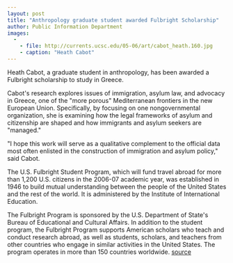 ```yaml
---
layout: post
title: "Anthropology graduate student awarded Fulbright Scholarship"
author: Public Information Department
images:
  -
    - file: http://currents.ucsc.edu/05-06/art/cabot_heath.160.jpg
    - caption: "Heath Cabot"
---
```


Heath Cabot, a graduate student in anthropology, has been awarded a Fulbright scholarship to study in Greece.

Cabot's research explores issues of immigration, asylum law, and advocacy in Greece, one of the "more porous" Mediterranean frontiers in the new European Union. Specifically, by focusing on one nongovernmental organization, she is examining how the legal frameworks of asylum and citizenship are shaped and how immigrants and asylum seekers are "managed."

"I hope this work will serve as a qualitative complement to the official data most often enlisted in the construction of immigration and asylum policy," said Cabot.

The U.S. Fulbright Student Program, which will fund travel abroad for more than 1,200 U.S. citizens in the 2006-07 academic year, was established in 1946 to build mutual understanding between the people of the United States and the rest of the world. It is administered by the Institute of International Education.

The Fulbright Program is sponsored by the U.S. Department of State's Bureau of Educational and Cultural Affairs. In addition to the student program, the Fulbright Program supports American scholars who teach and conduct research abroad, as well as students, scholars, and teachers from other countries who engage in similar activities in the United States. The program operates in more than 150 countries worldwide.
[source](http://www1.ucsc.edu/currents/05-06/06-19/cabot.asp "Permalink to cabot")

